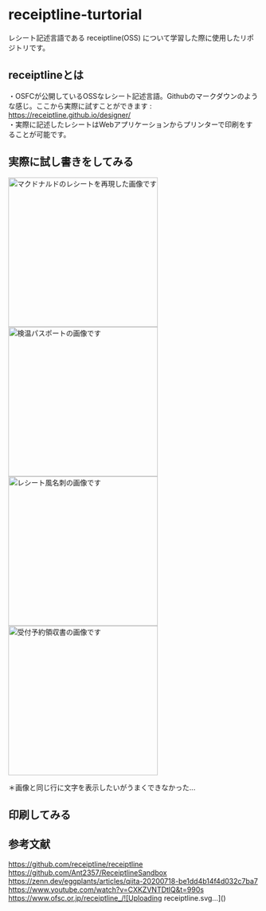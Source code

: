 # receiptline-turtorial
レシート記述言語である receiptline(OSS) について学習した際に使用したリポジトリです。
## receiptlineとは
・OSFCが公開しているOSSなレシート記述言語。Githubのマークダウンのような感じ。ここから実際に試すことができます : https://receiptline.github.io/designer/  
・実際に記述したレシートはWebアプリケーションからプリンターで印刷をすることが可能です。

## 実際に試し書きをしてみる
<div>
<img src="https://user-images.githubusercontent.com/96648305/166520912-de2c1ecf-fce1-4a03-a8fb-4ed6f9b805db.svg" alt="マクドナルドのレシートを再現した画像です" width="300px">  
<img src="https://user-images.githubusercontent.com/96648305/166520777-7b5a2544-9516-4b7c-8433-b523fe8c63ec.svg" alt="検温パスポートの画像です"  width="300px">   
<img src="https://user-images.githubusercontent.com/96648305/166520635-ff31421d-1789-45b0-b20d-4ce4da0a02b2.svg" alt="レシート風名刺の画像です"  width="300px">  
<img src="https://user-images.githubusercontent.com/96648305/166520973-c4c15e64-64cf-4d1a-9d79-80327cdc1816.svg" alt="受付予約領収書の画像です"  width="300px">  
</div>
  
＊画像と同じ行に文字を表示したいがうまくできなかった...

## 印刷してみる


## 参考文献
https://github.com/receiptline/receiptline  
https://github.com/Ant2357/ReceiptlineSandbox  
https://zenn.dev/eggplants/articles/qiita-20200718-be1dd4b14f4d032c7ba7  
https://www.youtube.com/watch?v=CXKZVNTDtlQ&t=990s  
https://www.ofsc.or.jp/receiptline_/![Uploading receiptline.svg…]()

